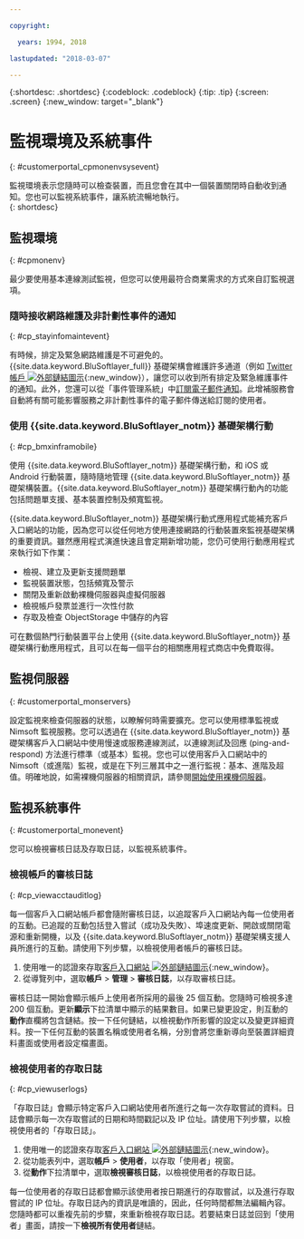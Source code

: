 ```yaml
---

copyright:

  years: 1994, 2018

lastupdated: "2018-03-07"

---
```


{:shortdesc: .shortdesc}
{:codeblock: .codeblock}
{:tip: .tip}
{:screen: .screen}
{:new_window: target="_blank"}


# 監視環境及系統事件
{: #customerportal_cpmonenvsysevent}

監視環境表示您隨時可以檢查裝置，而且您會在其中一個裝置關閉時自動收到通知。您也可以監視系統事件，讓系統流暢地執行。  
{: shortdesc}

## 監視環境
{: #cpmonenv}

最少要使用基本連線測試監視，但您可以使用最符合商業需求的方式來自訂監視選項。

### 隨時接收網路維護及非計劃性事件的通知
{: #cp_stayinfomaintevent}

有時候，排定及緊急網路維護是不可避免的。{{site.data.keyword.BluSoftlayer_full}} 基礎架構會維護許多通道（例如 [Twitter 帳戶 ![外部鏈結圖示](../icons/launch-glyph.svg)](https://twitter.com/softlayernotify){:new_window}），讓您可以收到所有排定及緊急維護事件的通知。此外，您還可以從「事件管理系統」中[訂閱電子郵件通知](/docs/customer-portal/cpsub2not.html)。此增補服務會自動將有關可能影響服務之非計劃性事件的電子郵件傳送給訂閱的使用者。

### 使用 {{site.data.keyword.BluSoftlayer_notm}} 基礎架構行動
{: #cp_bmxinframobile}

使用 {{site.data.keyword.BluSoftlayer_notm}} 基礎架構行動，和 iOS 或 Android 行動裝置，隨時隨地管理 {{site.data.keyword.BluSoftlayer_notm}} 基礎架構裝置。{{site.data.keyword.BluSoftlayer_notm}} 基礎架構行動內的功能包括問題單支援、基本裝置控制及頻寬監視。

{{site.data.keyword.BluSoftlayer_notm}} 基礎架構行動式應用程式能補充客戶入口網站的功能，因為您可以從任何地方使用連接網路的行動裝置來監視基礎架構的重要資訊。雖然應用程式演進快速且會定期新增功能，您仍可使用行動應用程式來執行如下作業：
  * 檢視、建立及更新支援問題單
  * 監視裝置狀態，包括頻寬及警示
  * 關閉及重新啟動裸機伺服器與虛擬伺服器
  * 檢視帳戶發票並進行一次性付款
  * 存取及檢查 ObjectStorage 中儲存的內容

可在數個熱門行動裝置平台上使用 {{site.data.keyword.BluSoftlayer_notm}} 基礎架構行動應用程式，且可以在每一個平台的相關應用程式商店中免費取得。

## 監視伺服器
{: #customerportal_monservers}

設定監視來檢查伺服器的狀態，以瞭解何時需要擴充。您可以使用標準監視或 Nimsoft 監視服務。您可以透過在 {{site.data.keyword.BluSoftlayer_notm}} 基礎架構客戶入口網站中使用慢速或服務連線測試，以連線測試及回應 (ping-and-respond) 方法進行標準（或基本）監視。您也可以使用客戶入口網站中的 Nimsoft（或進階）監視，或是在下列三層其中之一進行監視：基本、進階及超值。明確地說，如需裸機伺服器的相關資訊，請參閱[開始使用裸機伺服器](/docs/bare-metal/about.html)。

## 監視系統事件
{: #customerportal_monevent}

您可以檢視審核日誌及存取日誌，以監視系統事件。

### 檢視帳戶的審核日誌
{: #cp_viewacctauditlog}

每一個客戶入口網站帳戶都會隨附審核日誌，以追蹤客戶入口網站內每一位使用者的互動。已追蹤的互動包括登入嘗試（成功及失敗）、埠速度更新、開啟或關閉電源和重新開機，以及 {{site.data.keyword.BluSoftlayer_notm}} 基礎架構支援人員所進行的互動。請使用下列步驟，以檢視使用者帳戶的審核日誌。

1. 使用唯一的認證來存取[客戶入口網站 ![外部鏈結圖示](../icons/launch-glyph.svg)](https://control.softlayer.com/){:new_window}。
2. 從導覽列中，選取**帳戶** > **管理** > **審核日誌**，以存取審核日誌。

審核日誌一開始會顯示帳戶上使用者所採用的最後 25 個互動。您隨時可檢視多達 200 個互動。更新**顯示**下拉清單中顯示的結果數目。如果已變更設定，則互動的**動作**直欄將包含鏈結。按一下任何鏈結，以檢視動作所影響的設定以及變更詳細資料。按一下任何互動的裝置名稱或使用者名稱，分別會將您重新導向至裝置詳細資料畫面或使用者設定檔畫面。

### 檢視使用者的存取日誌
{: #cp_viewuserlogs}

「存取日誌」會顯示特定客戶入口網站使用者所進行之每一次存取嘗試的資料。日誌會顯示每一次存取嘗試的日期和時間戳記以及 IP 位址。請使用下列步驟，以檢視使用者的「存取日誌」。

1. 使用唯一的認證來存取[客戶入口網站 ![外部鏈結圖示](../icons/launch-glyph.svg)](https://control.softlayer.com/){:new_window}。
2. 從功能表列中，選取**帳戶** > **使用者**，以存取「使用者」視窗。
3. 從**動作**下拉清單中，選取**檢視審核日誌**，以檢視使用者的存取日誌。

每一位使用者的存取日誌都會顯示該使用者按日期進行的存取嘗試，以及進行存取嘗試的 IP 位址。存取日誌內的資訊是唯讀的，因此，任何時間都無法編輯內容。您隨時都可以重複先前的步驟，來重新檢視存取日誌。若要結束日誌並回到「使用者」畫面，請按一下**檢視所有使用者**鏈結。
